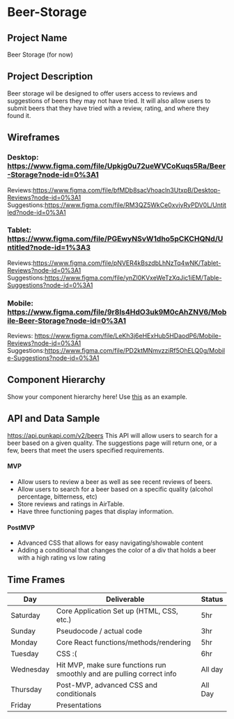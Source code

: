 # Beer-Storage

   
## Project Name

Beer Storage (for now)

## Project Description

Beer storage wil be designed to offer users access to reviews and suggestions of beers they may not have tried. It will also allow users to submit beers that they have tried with a review, rating, and where they found it. 

## Wireframes

### Desktop: https://www.figma.com/file/Upkjg0u72ueWVCoKuqs5Ra/Beer-Storage?node-id=0%3A1
  Reviews:https://www.figma.com/file/bfMDb8sacVhoacln3UtxpB/Desktop-Reviews?node-id=0%3A1
  Suggestions:https://www.figma.com/file/RM3QZ5WkCe0xvjyRyPDV0L/Untitled?node-id=0%3A1
### Tablet: https://www.figma.com/file/PGEwyNSvW1dho5pCKCHQNd/Untitled?node-id=1%3A3
  Reviews:https://www.figma.com/file/pNVER4kBszdbLhNzTq4wNK/Tablet-Reviews?node-id=0%3A1
  Suggestions:https://www.figma.com/file/ynZl0KVxeWeTzXqJic1iEM/Table-Suggestions?node-id=0%3A1
### Mobile: https://www.figma.com/file/9r8ls4HdO3uk9M0cAhZNV6/Mobile-Beer-Storage?node-id=0%3A1
  Reviews: https://www.figma.com/file/LeKh3j6eHExHub5HDaodP6/Mobile-Reviews?node-id=0%3A1
  Suggestions:https://www.figma.com/file/PD2ktMNmvzziRf5OhELQ0g/Mobile-Suggestions?node-id=0%3A1

## Component Hierarchy
Show your component hierarchy here! Use [this](https://cms-assets.tutsplus.com/uploads/users/1795/posts/30352/image/GettingStartedWithReduxTutorial-React-Component-Structure.png) as an example.

## API and Data Sample
https://api.punkapi.com/v2/beers
This API will allow users to search for a beer based on a given quality. The suggestions page will return one, or a few, beers that meet the users specified requirements. 

#### MVP 

- Allow users to review a beer as well as see recent reviews of beers. 
- Allow users to search for a beer based on a specific quality (alcohol percentage, bitterness, etc) 
- Store reviews and ratings in AirTable. 
- Have three functioning pages that display information. 

#### PostMVP  

- Advanced CSS that allows for easy navigating/showable content 
- Adding a conditional that changes the color of a div that holds a beer with a high rating vs low rating

## Time Frames

|  Day | Deliverable | Status
|---|---| ---|
|Saturday| Core Application Set up (HTML, CSS, etc.)  | 5hr
|Sunday| Pseudocode / actual code | 3hr
|Monday| Core React functions/methods/rendering | 5hr
|Tuesday| CSS :( | 6hr
|Wednesday| Hit MVP, make sure functions run smoothly and are pulling correct info  | All day
|Thursday| Post-MVP, advanced CSS and conditionals | All Day
|Friday| Presentations | 



